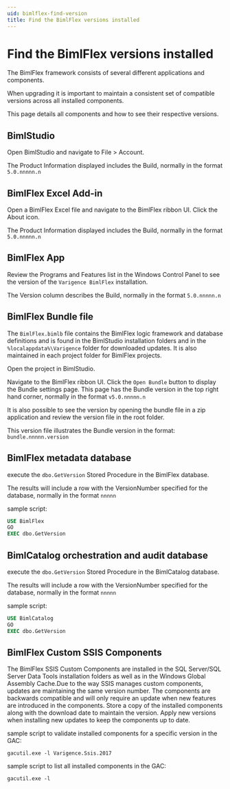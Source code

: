 ```yaml
---
uid: bimlflex-find-version
title: Find the BimlFlex versions installed
---
```


# Find the BimlFlex versions installed

The BimlFlex framework consists of several different applications and components.

When upgrading it is important to maintain a consistent set of compatible versions across all installed components.

This page details all components and how to see their respective versions.

## BimlStudio

Open BimlStudio and navigate to File > Account.

The Product Information displayed includes the Build, normally in the format `5.0.nnnnn.n`

## BimlFlex Excel Add-in

Open a BimlFlex Excel file and navigate to the BimlFlex ribbon UI. Click the About icon.

The Product Information displayed includes the Build, normally in the format `5.0.nnnnn.n`

## BimlFlex App

Review the Programs and Features list in the Windows Control Panel to see the version of the `Varigence BimlFlex` installation.

The Version column describes the Build, normally in the format `5.0.nnnnn.n`

## BimlFlex Bundle file

The `BimlFlex.bimlb` file contains the BimlFlex logic framework and database definitions and is found in the BimlStudio installation folders and in the `%localappdata%\Varigence` folder for downloaded updates. It is also maintained in each project folder for BimlFlex projects.

Open the project in BimlStudio.

Navigate to the BimlFlex ribbon UI. Click the `Open Bundle` button to display the Bundle settings page. This page has the Bundle version in the top right hand corner, normally in the format `v5.0.nnnnn.n`

It is also possible to see the version by opening the bundle file in a zip application and review the version file in the root folder.

This version file illustrates the Bundle version in the format: `bundle.nnnnn.version`

## BimlFlex metadata database

execute the `dbo.GetVersion` Stored Procedure in the BimlFlex database.

The results will include a row with the VersionNumber specified for the database, normally in the format `nnnnn`

sample script:

```sql
USE BimlFlex
GO
EXEC dbo.GetVersion
```

## BimlCatalog orchestration and audit database

execute the `dbo.GetVersion` Stored Procedure in the BimlCatalog database.

The results will include a row with the VersionNumber specified for the database, normally in the format `nnnnn`

sample script:

```sql
USE BimlCatalog
GO
EXEC dbo.GetVersion
```

## BimlFlex Custom SSIS Components

The BimlFlex SSIS Custom Components are installed in the SQL Server/SQL Server Data Tools installation folders as well as in the Windows Global Assembly Cache.Due to the way SSIS manages custom components, updates are maintaining the same version number. The components are backwards compatible and will only require an update when new features are introduced in the components. Store a copy of the installed components along with the download date to maintain the version. Apply new versions when installing new updates to keep the components up to date.

sample script to validate installed components for a specific version in the GAC:

```batch
gacutil.exe -l Varigence.Ssis.2017
```

sample script to list all installed components in the GAC:

```batch
gacutil.exe -l
```